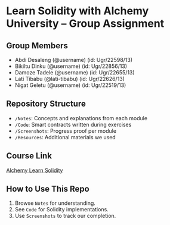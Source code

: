 # Learn Solidity with Alchemy University – Group Assignment

## Group Members

- Abdi Desaleng (@username) (id: Ugr/22598/13)
- Bikiltu Dinku (@username) (id: Ugr/22856/13)
- Damoze Tadele (@username) (id: Ugr/22655/13)
- Lati Tibabu (@lati-tibabu) (id: Ugr/22626/13)
- Nigat Geletu (@username) (id: Ugr/22519/13)

## Repository Structure

- `/Notes`: Concepts and explanations from each module
- `/Code`: Smart contracts written during exercises
- `/Screenshots`: Progress proof per module
- `/Resources`: Additional materials we used

## Course Link

[Alchemy Learn Solidity](https://www.alchemy.com/university/courses/solidity)

## How to Use This Repo

1. Browse `Notes` for understanding.
2. See `Code` for Solidity implementations.
3. Use `Screenshots` to track our completion.
